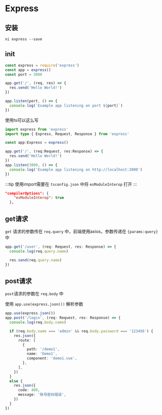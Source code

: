 # Express
## 安装
```shell
ni express --save
```
## init
```js
const express = require('express')
const app = express()
const port = 3000

app.get('/', (req, res) => {
  res.send('Hello World!')
})

app.listen(port, () => {
  console.log(`Example app listening on port ${port}`)
})
```
使用ts可以这么写
```ts
import express from 'express'
import type { Express, Request, Response } from 'express'

const app:Express = express()

app.get('/', (req:Request, res:Response) => {
  res.send('Hello World!')
})
app.listen(3000, () => {
  console.log('Example app listening on http://localhost:3000')
})
```
:::tip
使用import需要在 `tsconfig.json` 中将 `esModuleInterop` 打开
:::
```json
"compilerOptions": {
    "esModuleInterop": true
  },
```

## get请求
`get` 请求的参数传在 `req.query` 中，前端使用axios，参数传递在 `{params:query}` 中
```ts
app.get('/user', (req: Request, res: Response) => {
  console.log(req.query.name)

  res.send(req.query.name)
})
```

## post请求
`post`请求的参数在 `req.body` 中

使用 `app.use(express.json())` 解析参数
```ts
app.use(express.json())
app.post('/login', (req: Request, res: Response) => {
  console.log(req.body.name)

  if (req.body.name === 'admin' && req.body.password === '123456') {
    res.json({
      route: [
        {
          path: '/demo1',
          name: 'Demo1',
          component: 'demo1.vue',
        },
      ],
    })
  }
  else {
    res.json({
      code: 400,
      message: '账号密码错误',
    })
  }
})
```


